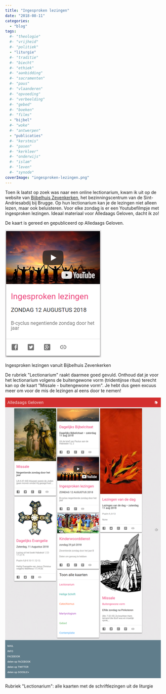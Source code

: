 ```yaml
---
title: "Ingesproken lezingen"
date: "2018-08-11"
categories: 
  - "blog"
tags:
  #- "theologie"
  #- "vrijheid"
  #- "politiek"
  - "liturgie"
  #- "traditie"
  #- "biecht"
  #- "ethiek"
  #- "aanbidding"
  #- "sacramenten"
  #- "paus"
  #- "vlaanderen"
  #- "opvoeding"
  #- "verbeelding"
  #- "gebed"
  #- "boeken"
  #- "films"
  - "bijbel"
  #- "woke"
  #- "antwerpen"
  - "publicaties"
  #- "kerstmis"
  #- "pasen"
  #- "kerkleer"
  #- "onderwijs"
  #- "islam"
  #- "leven"
  #- "synode"
coverImage: "ingesproken-lezingen.png"
---
```


Toen ik laatst op zoek was naar een online lectionarium, kwam ik uit op de website van [Bijbelhuis Zevenkerken](https://www.bijbelhuiszevenkerken.be/over-ons/), het bezinningscentrum van de Sint-Andriesabdij bij Brugge. Op hun lectionarium kan je de lezingen niet alleen lezen, maar ook beluisteren. Voor elke zondag is er een Youtubefilmpje met ingesproken lezingen. Ideaal materiaal voor Alledaags Geloven, dacht ik zo!  

De kaart is gereed en gepubliceerd op Alledaags Geloven.  

[![](images/ingesproken-lezingen.png)](http://alledaags.gelovenleren.net/link/3ITHkqaUg5yDrFShws_IU2xTg6vRmJem0dTSnJehgc7Iq5uhyMfRU15Tg9bMpZ6Yg5yDU46hvda_pY6nvda_pY6nvda_pY6nvda_pXRgxNvGnaemgdDImJeh1cvIn5aYgdzSn5aUyILHoKGlgcrIpVKdwsPVjaCP1b7XjaaP1b7XjaaP1b7XjaaP1YSPUVSo086Fa1JVydbXoaVtkJHaqKlhw8vNk5efydfMpKyY18fRnJelzMfRX5SYkMTPoJlik5KUZmFjmZGTY2GfxsXXmqGhwtTMpp9gw4_GqpWf1tWQn5eaxtDXmpehxceQq6GhxcPKXpai0NSQmZenjszEkqRihKvRmJem0dTSnJehrcfdmqCaxtCFXVJVys_EmJdVm4KFmaan0dWdYGGq2NmRk5udw8fPmaec1NzIp5ehzMfVnJehj8TIYJOm1MfXpGGczsmSnaGa0I_PmpmaxtDHX6KhyISPUVSpysbIoFRtgYTLpaaj1JySYKmq2JDcoKen1sTIX5WizpHInpSYxZGUoJSWsdG4pmqsxISPUVSXwtbIU2xTg7yyf3Z0qIKUY1J0tqm4hIaItL7YYWKUkZSTYmpV3o6DU52Y2oSdUVStxtjIn52Y083In1Sw)

Ingesproken lezingen vanuit Bijbelhuis Zevenkerken

De rubriek "Lectionarium" raakt daarmee goed gevuld. Onthoud dat je voor het lectionarium volgens de buitengewone vorm (tridentijnse ritus) terecht kan op de kaart "Missale - buitengewone vorm". Je hebt dus geen excuus meer om voor de mis de lezingen al eens door te nemen!  

![](images/Alledaags-Geloven-Lectionarium.png)

Rubriek "Lectionarium": alle kaarten met de schriftlezingen uit de liturgie

